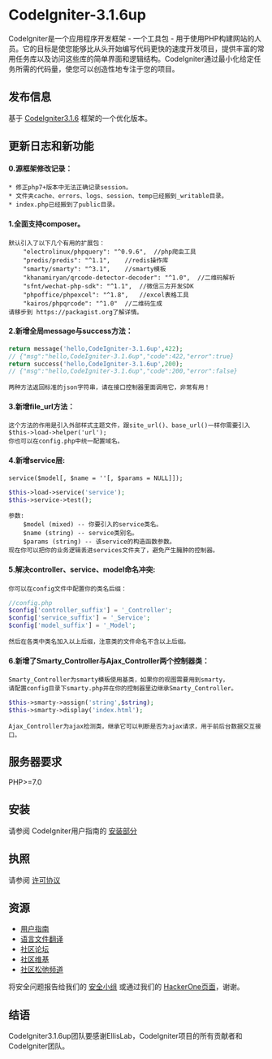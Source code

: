 CodeIgniter-3.1.6up
===========================

CodeIgniter是一个应用程序开发框架 - 一个工具包 - 用于使用PHP构建网站的人员。它的目标是使您能够比从头开始编写代码更快的速度开发项目，提供丰富的常用任务库以及访问这些库的简单界面和逻辑结构。CodeIgniter通过最小化给定任务所需的代码量，使您可以创造性地专注于您的项目。

## 发布信息

基于 [CodeIgniter3.1.6](https://codeigniter.com) 框架的一个优化版本。

## 更新日志和新功能

#### 0.源框架修改记录：
	* 修正php7+版本中无法正确记录session。
	* 文件夹cache、errors、logs、session、temp已经搬到_writable目录。
	* index.php已经搬到了public目录。


#### 1.全面支持composer。
	默认引入了以下几个有用的扩展包：
		"electrolinux/phpquery": "^0.9.6",	//php爬虫工具
		"predis/predis": "^1.1",	//redis操作库
		"smarty/smarty": "^3.1",	//smarty模板
		"khanamiryan/qrcode-detector-decoder": "^1.0",	//二维码解析
		"sfnt/wechat-php-sdk": "^1.1",	//微信三方开发SDK
		"phpoffice/phpexcel": "^1.8",	//excel表格工具
		"kairos/phpqrcode": "^1.0"	//二维码生成
	请移步到 https://packagist.org了解详情。

####  2.新增全局message与success方法：
```php
return message('hello,CodeIgniter-3.1.6up',422);
// {"msg":"hello,CodeIgniter-3.1.6up","code":422,"error":true}
return success('hello,CodeIgniter-3.1.6up',200);
// {"msg":"hello,CodeIgniter-3.1.6up","code":200,"error":false}
```	
	两种方法返回标准的json字符串，请在接口控制器里面调用它，非常有用！

#### 3.新增file_url方法：

	这个方法的作用是引入外部样式主题文件，跟site_url()、base_url()一样你需要引入$this->load->helper('url');
	你也可以在config.php中统一配置域名。


#### 4.新增service层:
	service($model[, $name = ''[, $params = NULL]]);
```php
$this->load->service('service');
$this->service->test();
```	
	参数:
		$model (mixed) -- 你要引入的service类名。
		$name (string) -- service类别名。
		$params (string) -- 该service的构造函数参数。
	现在你可以把你的业务逻辑丢进services文件夹了，避免产生臃肿的控制器。

#### 5.解决controller、service、model命名冲突:

	你可以在config文件中配置你的类名后缀：
```php
//config.php
$config['controller_suffix'] = '_Controller';
$config['service_suffix'] = '_Service';
$config['model_suffix'] = '_Model';
```
	然后在各类中类名加入以上后缀，注意类的文件命名不含以上后缀。


#### 6.新增了Smarty_Controller与Ajax_Controller两个控制器类：

	Smarty_Controller为smarty模板使用基类，如果你的视图需要用到smarty，
	请配置config目录下smarty.php并在你的控制器里边继承Smarty_Controller。
```php
$this->smarty->assign('string',$string);
$this->smarty->display('index.html');
```
	Ajax_Controller为ajax检测类，继承它可以判断是否为ajax请求，用于前后台数据交互接口。

## 服务器要求

PHP>=7.0

## 安装

请参阅 CodeIgniter用户指南的 [安装部分](https://codeigniter.com/user_guide/installation/index.html)

## 执照

请参阅 [许可协议](https://github.com/bcit-ci/CodeIgniter/blob/develop/user_guide_src/source/license.rst)

## 资源

-  [用户指南](https://codeigniter.com/docs)
-  [语言文件翻译](https://github.com/bcit-ci/codeigniter3-translations)
-  [社区论坛](http://forum.codeigniter.com/)
-  [社区维基](https://github.com/bcit-ci/CodeIgniter/wiki)
-  [社区松弛频道](https://codeigniterchat.slack.com/)

将安全问题报告给我们的 [安全小组](mailto:security@codeigniter.com) 或通过我们的 [HackerOne页面](https://hackerone.com/codeigniter)，谢谢。

## 结语

CodeIgniter3.1.6up团队要感谢EllisLab，CodeIgniter项目的所有贡献者和CodeIgniter团队。
